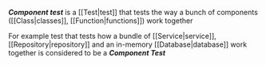 ***Component test*** is a [[Test|test]] that tests the way a bunch of components ([[Class|classes]], [[Function|functions]]) work together

For example test that tests how a bundle of [[Service|service]], [[Repository|repository]] and an in-memory [[Database|database]] work together is considered to be a ***Component Test*** 